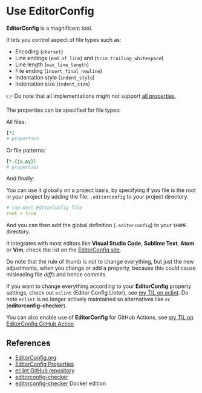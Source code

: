 # Use EditorConfig

**EditorConfig** is a magnificent tool.

It lets you control aspect of file types such as:

- Encoding (`charset`)
- Line endings (`end_of_line`) and (`trim_trailing_whitespace`)
- Line length (`max_line_length`)
- File ending (`insert_final_newline`)
- Indentation style (`indent_style`)
- Indentation size (`indent_size`)

 :point_right: Do note that all implementations might not support [all properties][properties].

The properties can be specified for file types:

All files:

```yaml
[*]
# properties
```

Or file patterns:

```yaml
[*.{js,py}]
# properties
```

And finally:

You can use it globally on a project basis, by specifying if you file is the root in your project by adding the file: `.editorconfig` to your project directory.

```yaml
# top-most EditorConfig file
root = true
```

And you can then add the global definition (`.editorconfig`) to your `$HOME` directory.

It integrates with most editors like **Visual Studio Code**, **Sublime Text**, **Atom** or **Vim**, check the list on the [EditorConfig site][editorconfig].

Do note that the rule of thumb is not to change everything, but just the new adjustments, when you change or add a property, because this could cause misleading file _diffs_ and hence commits.

If you want to change everything according to your **EditorConfig** property settings, check out `eclint` (Editor Config Linter), see [my TIL on eclint](enforce_editorconfig_config_using_eclint.md). Do note `eclint` is no longer actively maintained so alternatives like `ec` (**editorconfig-checker**).

You can also enable use of **EditorConfig** for GitHub Actions, see [my TIL on EditorConfig GitHub Action](../github_actions/use_editorconfig.md)

## References

- [EditorConfig.org][editorconfig]
- [EditorConfig Properties][properties]
- [eclint GitHub repository](https://github.com/jedmao/eclint)
- [editorconfig-checker](https://github.com/editorconfig-checker/editorconfig-checker)
- [editorconfig-checker](https://hub.docker.com/r/mstruebing/editorconfig-checker) Docker edition

[editorconfig]: https://editorconfig.org/
[properties]: https://github.com/editorconfig/editorconfig/wiki/EditorConfig-Properties
